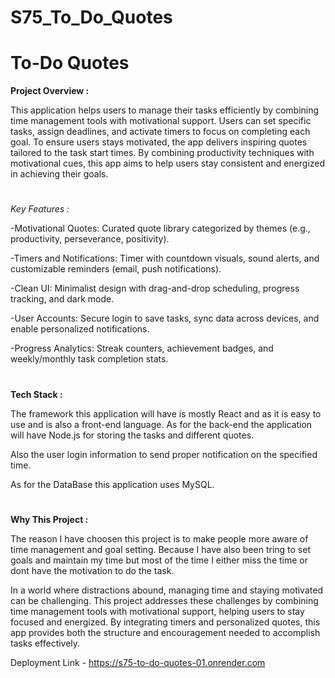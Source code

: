# S75_To_Do_Quotes

# To-Do Quotes

**Project Overview :**

This application helps users to manage their tasks efficiently by combining time management tools with motivational support. Users can set specific tasks, assign deadlines, and activate timers to focus on completing each goal. To ensure users stays motivated, the app delivers inspiring quotes tailored to the task start times. By combining productivity techniques with motivational cues, this app aims to help users stay consistent and energized in achieving their goals.

#

*Key Features :*

-Motivational Quotes: Curated quote library categorized by themes (e.g., productivity, perseverance, positivity).

-Timers and Notifications: Timer with countdown visuals, sound alerts, and customizable reminders (email, push notifications).

-Clean UI: Minimalist design with drag-and-drop scheduling, progress tracking, and dark mode.

-User Accounts: Secure login to save tasks, sync data across devices, and enable personalized notifications.

-Progress Analytics: Streak counters, achievement badges, and weekly/monthly task completion stats.

#

**Tech Stack :**

The framework this application will have is mostly React and as it is easy to use and is also a front-end language. As for the back-end the application will have Node.js for storing the tasks and different quotes.

Also the user login information to send proper notification on the specified time.

As for the DataBase this application uses MySQL.

#

**Why This Project :**

The reason I have choosen this project is to make people more aware of time management and goal setting. Because I have also been tring to set goals and maintain my time but most of the time I either miss the time or dont have the motivation to do the task.

In a world where distractions abound, managing time and staying motivated can be challenging. This project addresses these challenges by combining time management tools with motivational support, helping users to stay focused and energized. By integrating timers and personalized quotes, this app provides both the structure and encouragement needed to accomplish tasks effectively.


Deployment Link - https://s75-to-do-quotes-01.onrender.com